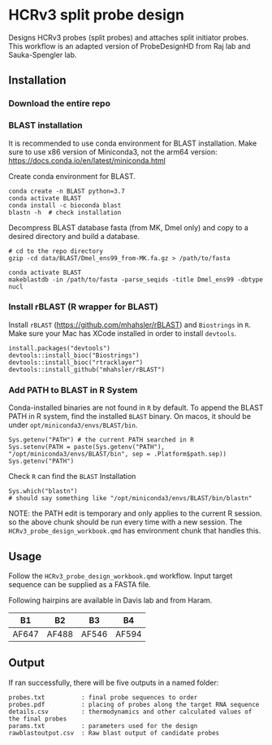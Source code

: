 # HCRv3 split probe design

Designs HCRv3 probes (split probes) and attaches split initiator probes. This workflow is an adapted version of ProbeDesignHD from Raj lab and Sauka-Spengler lab.

## Installation

### Download the entire repo



### BLAST installation

It is recommended to use conda environment for BLAST installation. Make sure to use x86 version of Miniconda3, not the arm64 version: https://docs.conda.io/en/latest/miniconda.html

Create conda environment for BLAST.

    conda create -n BLAST python=3.7
    conda activate BLAST
    conda install -c bioconda blast
    blastn -h  # check installation

Decompress BLAST database fasta (from MK, Dmel only) and copy to a desired directory and build a database.

    # cd to the repo directory
    gzip -cd data/BLAST/Dmel_ens99_from-MK.fa.gz > /path/to/fasta

    conda activate BLAST
    makeblastdb -in /path/to/fasta -parse_seqids -title Dmel_ens99 -dbtype nucl

### Install rBLAST (R wrapper for BLAST)

Install `rBLAST` (https://github.com/mhahsler/rBLAST) and `Biostrings` in `R`. Make sure your Mac has XCode installed in order to install `devtools`.

    install.packages("devtools")
    devtools::install_bioc("Biostrings")
    devtools::install_bioc("rtracklayer")
    devtools::install_github("mhahsler/rBLAST")

### Add PATH to BLAST in R System

Conda-installed binaries are not found in `R` by default. To append the BLAST PATH in R system, find the installed `BLAST` binary. On macos, it should be under `opt/miniconda3/envs/BLAST/bin`.

    Sys.getenv("PATH") # the current PATH searched in R
    Sys.setenv(PATH = paste(Sys.getenv("PATH"), "/opt/miniconda3/envs/BLAST/bin", sep = .Platform$path.sep))
    Sys.getenv("PATH")

Check `R` can find the `BLAST` Installation

    Sys.which("blastn")
    # should say something like "/opt/miniconda3/envs/BLAST/bin/blastn"

NOTE: the PATH edit is temporary and only applies to the current R session. so the above chunk should be run every time with a new session. The `HCRv3_probe_design_workbook.qmd` has environment chunk that handles this.  

## Usage

Follow the `HCRv3_probe_design_workbook.qmd` workflow. Input target sequence can be supplied as a FASTA file. 

Following hairpins are available in Davis lab and from Haram. 

|   B1  |   B2  |   B3  |   B4  |
|:-----:|:-----:|:-----:|:-----:|
| AF647 | AF488 | AF546 | AF594 |

## Output

If ran successfully, there will be five outputs in a named folder:

    probes.txt          : final probe sequences to order
    probes.pdf          : placing of probes along the target RNA sequence
    details.csv         : thermodynamics and other calculated values of the final probes
    params.txt          : parameters used for the design
    rawblastoutput.csv  : Raw blast output of candidate probes 
